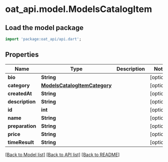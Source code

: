 # oat_api.model.ModelsCatalogItem

## Load the model package
```dart
import 'package:oat_api/api.dart';
```

## Properties
Name | Type | Description | Notes
------------ | ------------- | ------------- | -------------
**bio** | **String** |  | [optional] 
**category** | [**ModelsCatalogItemCategory**](ModelsCatalogItemCategory.md) |  | [optional] 
**createdAt** | **String** |  | [optional] 
**description** | **String** |  | [optional] 
**id** | **int** |  | [optional] 
**name** | **String** |  | [optional] 
**preparation** | **String** |  | [optional] 
**price** | **String** |  | [optional] 
**timeResult** | **String** |  | [optional] 

[[Back to Model list]](../README.md#documentation-for-models) [[Back to API list]](../README.md#documentation-for-api-endpoints) [[Back to README]](../README.md)


